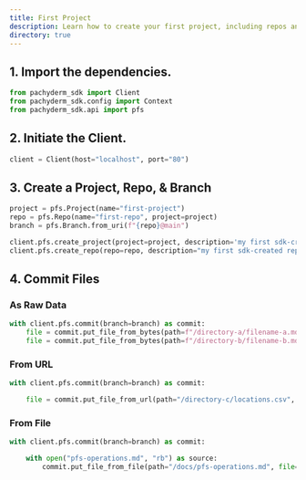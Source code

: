 ```yaml
---
title: First Project
description: Learn how to create your first project, including repos and branches, using the SDK.
directory: true 
---
```


## 1. Import the dependencies.

```python
from pachyderm_sdk import Client 
from pachyderm_sdk.config import Context
from pachyderm_sdk.api import pfs
```

## 2. Initiate the Client.

```python
client = Client(host="localhost", port="80")
```

## 3. Create a Project, Repo, & Branch

```python
project = pfs.Project(name="first-project")
repo = pfs.Repo(name="first-repo", project=project)
branch = pfs.Branch.from_uri(f"{repo}@main")

client.pfs.create_project(project=project, description='my first sdk-created project')
client.pfs.create_repo(repo=repo, description="my first sdk-created repo")
```

## 4. Commit Files 

### As Raw Data 

```python
with client.pfs.commit(branch=branch) as commit:
    file = commit.put_file_from_bytes(path=f"/directory-a/filename-a.md", data=b"## raw data here \n this is a **markdown** sentence.")
    file = commit.put_file_from_bytes(path=f"/directory-b/filename-b.md", data=b"## raw data here \n this is a **markdown** sentence.")
```

### From URL 

```python
with client.pfs.commit(branch=branch) as commit:

    file = commit.put_file_from_url(path="/directory-c/locations.csv", url="https://edg.epa.gov/EPADataCommons/public/OA/EPA_SmartLocationDatabase_V3_Jan_2021_Final.csv")
```

### From File 

```python
with client.pfs.commit(branch=branch) as commit:

    with open("pfs-operations.md", "rb") as source:
        commit.put_file_from_file(path="/docs/pfs-operations.md", file=source)
```